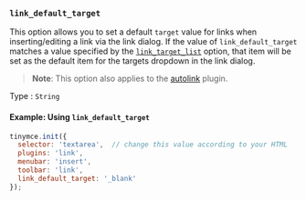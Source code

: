 ### `link_default_target`

This option allows you to set a default `target` value for links when inserting/editing a link via the link dialog. If the value of `link_default_target` matches a value specified by the [`link_target_list`]({{site.baseurl}}/plugins-ref/opensource/link/#link_target_list) option, that item will be set as the default item for the targets dropdown in the link dialog.

> **Note**: This option also applies to the [autolink]({{site.baseurl}}/plugins-ref/opensource/autolink/) plugin.

Type
: `String`

#### Example: Using `link_default_target`

```js
tinymce.init({
  selector: 'textarea',  // change this value according to your HTML
  plugins: 'link',
  menubar: 'insert',
  toolbar: 'link',
  link_default_target: '_blank'
});
```

